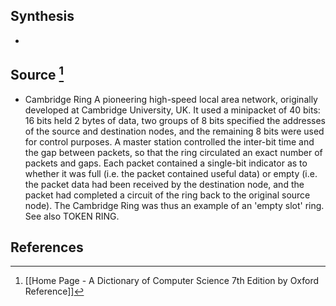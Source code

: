 ## Synthesis
- 
## Source [^1]
- Cambridge Ring A pioneering high-speed local area network, originally developed at Cambridge University, UK. It used a minipacket of 40 bits: 16 bits held 2 bytes of data, two groups of 8 bits specified the addresses of the source and destination nodes, and the remaining 8 bits were used for control purposes. A master station controlled the inter-bit time and the gap between packets, so that the ring circulated an exact number of packets and gaps. Each packet contained a single-bit indicator as to whether it was full (i.e. the packet contained useful data) or empty (i.e. the packet data had been received by the destination node, and the packet had completed a circuit of the ring back to the original source node). The Cambridge Ring was thus an example of an 'empty slot' ring. See also TOKEN RING.
## References

[^1]: [[Home Page - A Dictionary of Computer Science 7th Edition by Oxford Reference]]